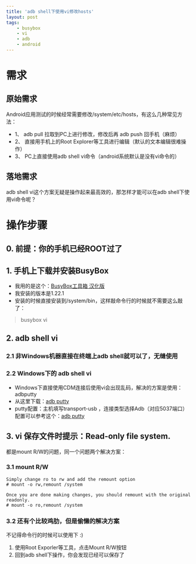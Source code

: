 ```yaml
---
title: 'adb shell下使用vi修改hosts'
layout: post
tags:
    - busybox
    - vi
    - adb
    - android
---
```


# 需求

## 原始需求
Android应用测试的时候经常需要修改/system/etc/hosts，有这么几种常见方法：  

* 1、 adb pull 拉取到PC上进行修改，修改后再 adb push 回手机（麻烦）
* 2、 直接用手机上的Root Explorer等工具进行编辑（默认的文本编辑很难操作）
* 3、 PC上直接使用adb shell vi命令（android系统默认是没有vi命令的）

## 落地需求
adb shell vi这个方案无疑是操作起来最高效的，那怎样才能可以在adb shell下使用vi命令呢？

# 操作步骤

## 0. 前提：你的手机已经ROOT过了

## 1. 手机上下载并安装BusyBox
* 我用的是这个：[BusyBox工具箱 汉化版](http://www.wandoujia.com/apps/stericson.busybox.donate)
* 我安装的版本是1.22.1
* 安装的时候直接安装到/system/bin，这样敲命令行的时候就不需要这么敲了：
> busybox vi

## 2. adb shell vi

### 2.1 非Windows机器直接在终端上adb shell就可以了，无缝使用

### 2.2 Windows下的 adb shell vi
* Windows下直接使用CDM连接后使用vi会出现乱码，解决的方案是使用：adbputty
* 从这里下载：[adb putty](https://github.com/sztupy/adbputty/downloads)
* putty配置：主机填写transport-usb ，连接类型选择Adb（对应5037端口）  
配置可以参考这个：[adb putty](http://yesokay.herokuapp.com/2012-07-31-adbputty.html)

## 3. vi 保存文件时提示：Read-only file system.
都是mount R/W的问题，同一个问题两个解决方案：
### 3.1 mount R/W
```
Simply change ro to rw and add the remount option
# mount -o rw,remount /system

Once you are done making changes, you should remount with the original readonly.
# mount -o ro,remount /system
```

### 3.2 还有个比较鸡肋，但是偷懒的解决方案
不记得命令行的时候可以使用下 :)

1. 使用Root Exporler等工具，点击Mount R/W按钮
2. 回到adb shell下操作，你会发现已经可以保存了